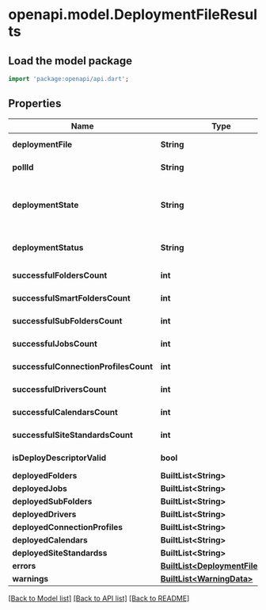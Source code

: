 # openapi.model.DeploymentFileResults

## Load the model package
```dart
import 'package:openapi/api.dart';
```

## Properties
Name | Type | Description | Notes
------------ | ------------- | ------------- | -------------
**deploymentFile** | **String** | The name of a specific deployment file. | [optional] 
**pollId** | **String** | Poll id in case of a long deploy process | [optional] 
**deploymentState** | **String** | Current deployment step and state. CALENDARS_DEPLOYED, CONNECTION_PROFILES_DEPLOYED, DEPLOYING_FOLDERS, folders deployed, etc. | [optional] 
**deploymentStatus** | **String** | Currently deployment status. ENDED_OK, ENDED_NOT_OK, PARTIAL_RESULTS, UNKNOWN | [optional] 
**successfulFoldersCount** | **int** | Determines the number of successfully deployed simple folders. | [optional] 
**successfulSmartFoldersCount** | **int** | Determines the number of successfully deployed smart folders. | [optional] 
**successfulSubFoldersCount** | **int** | Determines the number of successfully deployed sub folders. | [optional] 
**successfulJobsCount** | **int** | Determines the number of successfully deployed sub folders. | [optional] 
**successfulConnectionProfilesCount** | **int** | Determines the number of successfully deployed sub folders. | [optional] 
**successfulDriversCount** | **int** | Determines the number of successfully deployed sub folders. | [optional] 
**successfulCalendarsCount** | **int** | Determines the number of successfully deployed sub folders. | [optional] 
**successfulSiteStandardsCount** | **int** | Determines the number of successfully deployed sub folders. | [optional] 
**isDeployDescriptorValid** | **bool** | Determines if the deployment file is a valid deploy descriptor file. | [optional] 
**deployedFolders** | **BuiltList&lt;String&gt;** |  | [optional] 
**deployedJobs** | **BuiltList&lt;String&gt;** |  | [optional] 
**deployedSubFolders** | **BuiltList&lt;String&gt;** |  | [optional] 
**deployedDrivers** | **BuiltList&lt;String&gt;** |  | [optional] 
**deployedConnectionProfiles** | **BuiltList&lt;String&gt;** |  | [optional] 
**deployedCalendars** | **BuiltList&lt;String&gt;** |  | [optional] 
**deployedSiteStandardss** | **BuiltList&lt;String&gt;** |  | [optional] 
**errors** | [**BuiltList&lt;DeploymentFileError&gt;**](DeploymentFileError.md) |  | [optional] 
**warnings** | [**BuiltList&lt;WarningData&gt;**](WarningData.md) |  | [optional] 

[[Back to Model list]](../README.md#documentation-for-models) [[Back to API list]](../README.md#documentation-for-api-endpoints) [[Back to README]](../README.md)


